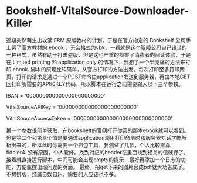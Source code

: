 # Bookshelf-VitalSource-Downloader-Killer
近期突然萌生出攻读 FRM 原版教材的计划，于是在官方指定的 Bookshelf 公司手上买了官方教材的 ebook ，无奈格式为vbk，一看就是这个智障公司自己设计的一种格式，虽然有助于打击盗版，但是这也严重的损害了消费者的阅读体验，于是在 Limited printing 和 application only 的情况下，我想了一个半无痛的方法来打印 ebook.
脚本的原理比较简单，从官方打印的方法出发，每次打印至多打印两页，打印的请求是通过一个POST命令由application发送到服务器，再由本地GET回打印所需要的API和KEY代码，所以脚本在运行之前需要输入以下三个参数。

IBAN = '000000000000000000000000'

VitalSourceAPIKey = '000000000000000000000000'

VitalSourceAccessToken = '000000000000000000000000000000'

第一个参数很简单获取，在bookshelf的官网打开你买的那本ebook就可以看到。但是第二个和第三个值是要通过application调用打印命令时和服务器对话才能解析出来的，所以此时你需要一个抓包工具，我测试了几款，个人比较推荐 fiddler4. 没有原因，个人爱好。找到对应的header在里面找到相关的值就行了。
接着就直接运行脚本，中间可能会出现empty的提示，最好再添加一个日志的功能，方便监控出现问题的页面。
最终，把get下来的图片合成pdf就大功告成了。
不想排版，纯属自娱自乐，需要的人应该也不多。
